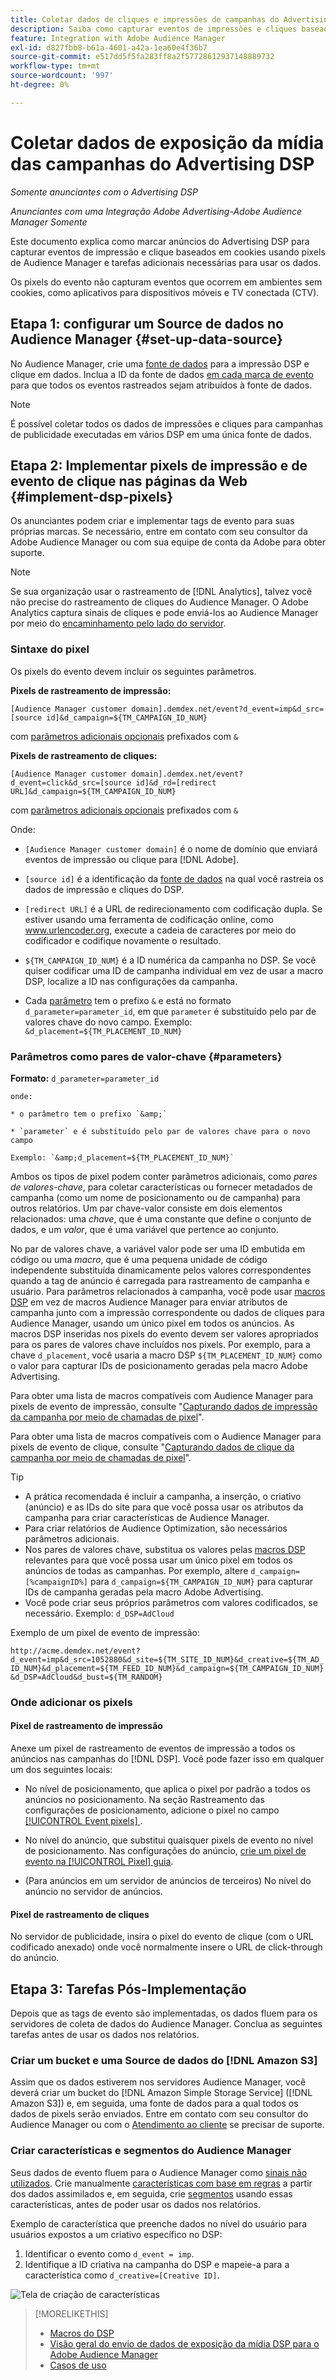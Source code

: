 ```yaml
---
title: Coletar dados de cliques e impressões de campanhas do Advertising DSP
description: Saiba como capturar eventos de impressões e cliques baseados em cookies de anúncios do Advertising DSP usando pixels de Audience Manager
feature: Integration with Adobe Audience Manager
exl-id: d827fbb8-b61a-4601-a42a-1ea60e4f36b7
source-git-commit: e517dd5f5fa283ff8a2f57728612937148889732
workflow-type: tm+mt
source-wordcount: '997'
ht-degree: 0%

---
```


# Coletar dados de exposição da mídia das campanhas do Advertising DSP

*Somente anunciantes com o Advertising DSP*

*Anunciantes com uma Integração Adobe Advertising-Adobe Audience Manager Somente*

Este documento explica como marcar anúncios do Advertising DSP para capturar eventos de impressão e clique baseados em cookies usando pixels de Audience Manager e tarefas adicionais necessárias para usar os dados.

Os pixels do evento não capturam eventos que ocorrem em ambientes sem cookies, como aplicativos para dispositivos móveis e TV conectada (CTV).

## Etapa 1: configurar um Source de dados no Audience Manager {#set-up-data-source}

No Audience Manager, crie uma [fonte de dados](https://experienceleague.adobe.com/docs/audience-manager/user-guide/features/data-sources/datasources-list-and-settings.html?lang=pt-BR) para a impressão DSP e clique em dados. Inclua a ID da fonte de dados [em cada marca de evento](#implement-dsp-pixels) para que todos os eventos rastreados sejam atribuídos à fonte de dados.

>[!NOTE]
> É possível coletar todos os dados de impressões e cliques para campanhas de publicidade executadas em vários DSP em uma única fonte de dados.

## Etapa 2: Implementar pixels de impressão e de evento de clique nas páginas da Web {#implement-dsp-pixels}

Os anunciantes podem criar e implementar tags de evento para suas próprias marcas. Se necessário, entre em contato com seu consultor da Adobe Audience Manager ou com sua equipe de conta da Adobe para obter suporte.

>[!NOTE]
>
>Se sua organização usar o rastreamento de [!DNL Analytics], talvez você não precise do rastreamento de cliques do Audience Manager. O Adobe Analytics captura sinais de cliques e pode enviá-los ao Audience Manager por meio do [encaminhamento pelo lado do servidor](https://experienceleague.adobe.com/docs/analytics/admin/admin-tools/server-side-forwarding/ssf.html?lang=pt-BR).

### Sintaxe do pixel

Os pixels do evento devem incluir os seguintes parâmetros.

**Pixels de rastreamento de impressão:**

`[Audience Manager customer domain].demdex.net/event?d_event=imp&d_src=[source id]&d_campaign=${TM_CAMPAIGN_ID_NUM}`

com [parâmetros adicionais opcionais](#parameters) prefixados com `&`

**Pixels de rastreamento de cliques:**

`[Audience Manager customer domain].demdex.net/event?d_event=click&d_src=[source id]&d_rd=[redirect URL]&d_campaign=${TM_CAMPAIGN_ID_NUM}`

com [parâmetros adicionais opcionais](#parameters) prefixados com `&`

Onde:

* `[Audience Manager customer domain]` é o nome de domínio que enviará eventos de impressão ou clique para [!DNL Adobe].

* `[source id]` é a identificação da [fonte de dados](#set-up-data-source) na qual você rastreia os dados de impressão e cliques do DSP.

* `[redirect URL]` é a URL de redirecionamento com codificação dupla. Se estiver usando uma ferramenta de codificação online, como www.urlencoder.org, execute a cadeia de caracteres por meio do codificador e codifique novamente o resultado.

* `${TM_CAMPAIGN_ID_NUM}` é a ID numérica da campanha no DSP. Se você quiser codificar uma ID de campanha individual em vez de usar a macro DSP, localize a ID nas configurações da campanha.

* Cada [parâmetro](#key-value-pairs) tem o prefixo `&` e está no formato `d_parameter=parameter_id`, em que `parameter` é substituído pelo par de valores chave do novo campo. Exemplo: `&d_placement=${TM_PLACEMENT_ID_NUM}`

### Parâmetros como pares de valor-chave {#parameters}

**Formato:** `d_parameter=parameter_id`

    onde:
    
    * o parâmetro tem o prefixo `&amp;`
    
    * `parameter` e é substituído pelo par de valores chave para o novo campo
    
    Exemplo: `&amp;d_placement=${TM_PLACEMENT_ID_NUM}`

Ambos os tipos de pixel podem conter parâmetros adicionais, como *pares de valores-chave*, para coletar características ou fornecer metadados de campanha (como um nome de posicionamento ou de campanha) para outros relatórios. Um par chave-valor consiste em dois elementos relacionados: uma *chave*, que é uma constante que define o conjunto de dados, e um *valor*, que é uma variável que pertence ao conjunto.

No par de valores chave, a variável valor pode ser uma ID embutida em código ou uma *macro*, que é uma pequena unidade de código independente substituída dinamicamente pelos valores correspondentes quando a tag de anúncio é carregada para rastreamento de campanha e usuário. Para parâmetros relacionados à campanha, você pode usar [macros DSP](/help/dsp/campaign-management/macros.md) em vez de macros Audience Manager para enviar atributos de campanha junto com a impressão correspondente ou dados de cliques para Audience Manager, usando um único pixel em todos os anúncios. As macros DSP inseridas nos pixels do evento devem ser valores apropriados para os pares de valores chave incluídos nos pixels. Por exemplo, para a chave `d_placement`, você usaria a macro DSP `${TM_PLACEMENT_ID_NUM}` como o valor para capturar IDs de posicionamento geradas pela macro Adobe Advertising.

Para obter uma lista de macros compatíveis com Audience Manager para pixels de evento de impressão, consulte &quot;[Capturando dados de impressão da campanha por meio de chamadas de pixel](https://experienceleague.adobe.com/docs/audience-manager/user-guide/implementation-integration-guides/media-data-integration/impression-data-pixels.html?lang=pt-BR#supported-key-value-pairs)&quot;.

Para obter uma lista de macros compatíveis com o Audience Manager para pixels de evento de clique, consulte &quot;[Capturando dados de clique da campanha por meio de chamadas de pixel](https://experienceleague.adobe.com/docs/audience-manager/user-guide/implementation-integration-guides/media-data-integration/click-data-pixels.html?lang=pt-BR)&quot;.

>[!TIP]
>
>* A prática recomendada é incluir a campanha, a inserção, o criativo (anúncio) e as IDs do site para que você possa usar os atributos da campanha para criar características de Audience Manager.
>* Para criar relatórios de Audience Optimization, são necessários parâmetros adicionais.
>* Nos pares de valores chave, substitua os valores pelas [macros DSP](/help/dsp/campaign-management/macros.md) relevantes para que você possa usar um único pixel em todos os anúncios de todas as campanhas. Por exemplo, altere `d_campaign=[%campaignID%]` para `d_campaign=${TM_CAMPAIGN_ID_NUM}` para capturar IDs de campanha geradas pela macro Adobe Advertising.
>* Você pode criar seus próprios parâmetros com valores codificados, se necessário. Exemplo: `d_DSP=AdCloud`

Exemplo de um pixel de evento de impressão:

`http://acme.demdex.net/event?d_event=imp&d_src=1052880&d_site=${TM_SITE_ID_NUM}&d_creative=${TM_AD_ID_NUM}&d_placement=${TM_FEED_ID_NUM}&d_campaign=${TM_CAMPAIGN_ID_NUM}&d_DSP=AdCloud&d_bust=${TM_RANDOM}`

### Onde adicionar os pixels

#### Pixel de rastreamento de impressão

Anexe um pixel de rastreamento de eventos de impressão a todos os anúncios nas campanhas do [!DNL DSP]. Você pode fazer isso em qualquer um dos seguintes locais:

* No nível de posicionamento, que aplica o pixel por padrão a todos os anúncios no posicionamento. Na seção Rastreamento das configurações de posicionamento, adicione o pixel no campo [[!UICONTROL Event pixels] &#x200B;](/help/dsp/campaign-management/placements/placement-settings.md).

* No nível do anúncio, que substitui quaisquer pixels de evento no nível de posicionamento. Nas configurações do anúncio, [crie um pixel de evento na [!UICONTROL Pixel] guia](/help/dsp/campaign-management/ads/ad-edit.md).

* (Para anúncios em um servidor de anúncios de terceiros) No nível do anúncio no servidor de anúncios.

#### Pixel de rastreamento de cliques

No servidor de publicidade, insira o pixel do evento de clique (com o URL codificado anexado) onde você normalmente insere o URL de click-through do anúncio.

## Etapa 3: Tarefas Pós-Implementação

Depois que as tags de evento são implementadas, os dados fluem para os servidores de coleta de dados do Audience Manager. Conclua as seguintes tarefas antes de usar os dados nos relatórios.

### Criar um bucket e uma Source de dados do [!DNL Amazon S3]

Assim que os dados estiverem nos servidores Audience Manager, você deverá criar um bucket do [!DNL Amazon Simple Storage Service] ([!DNL Amazon S3]) e, em seguida, uma fonte de dados para a qual todos os dados de pixels serão enviados. Entre em contato com seu consultor do Audience Manager ou com o [Atendimento ao cliente](https://experienceleague.adobe.com/docs/audience-manager/user-guide/help-and-legal/help-legal-contact.html?lang=pt-BR) se precisar de suporte.

### Criar características e segmentos do Audience Manager

Seus dados de evento fluem para o Audience Manager como [sinais não utilizados](https://experienceleague.adobe.com/docs/audience-manager/user-guide/reporting/interactive-and-overlap-reports/unused-signals.html?lang=pt-BR). Crie manualmente [características com base em regras](https://experienceleague.adobe.com/docs/audience-manager/user-guide/features/traits/trait-builder/create-onboarded-rule-based-traits.html?lang=pt-BR) a partir dos dados assimilados e, em seguida, crie [segmentos](https://experienceleague.adobe.com/docs/audience-manager/user-guide/features/segments/segments-purpose.html?lang=pt-BR) usando essas características, antes de poder usar os dados nos relatórios.

Exemplo de característica que preenche dados no nível do usuário para usuários expostos a um criativo específico no DSP:

1. Identificar o evento como `d_event = imp`.
1. Identifique a ID criativa na campanha do DSP e mapeie-a para a característica como `d_creative=[Creative ID]`.

![Tela de criação de características](/help/dsp/assets/aa-trait.png)

>[!MORELIKETHIS]
>
>* [Macros do DSP](/help/dsp/campaign-management/macros.md)
>* [Visão geral do envio de dados de exposição da mídia DSP para o Adobe Audience Manager](overview.md)
>* [Casos de uso](use-cases.md)
